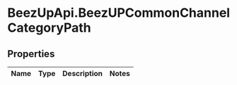 # BeezUpApi.BeezUPCommonChannelCategoryPath

## Properties
Name | Type | Description | Notes
------------ | ------------- | ------------- | -------------


